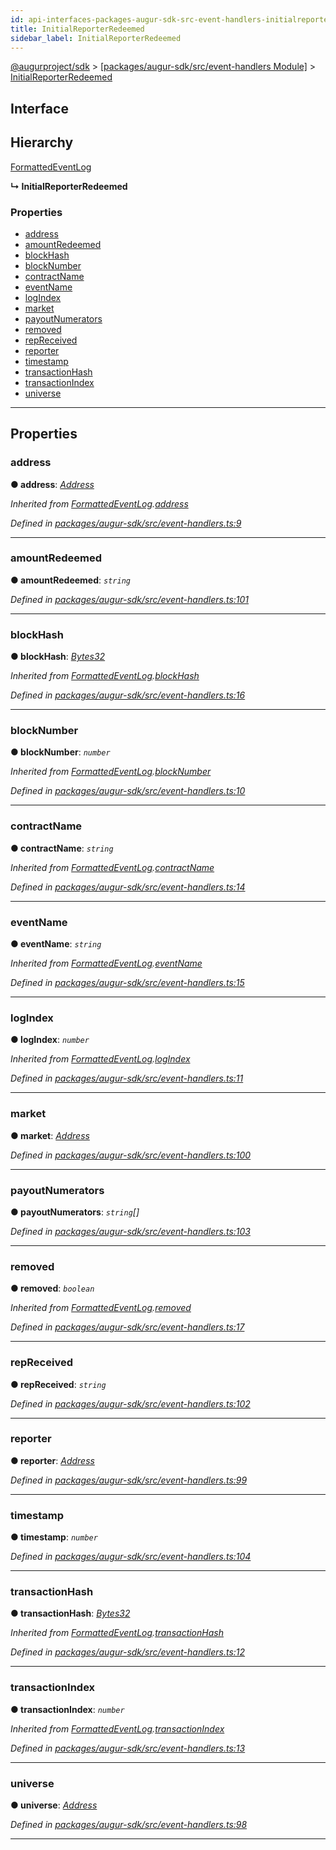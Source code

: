 ```yaml
---
id: api-interfaces-packages-augur-sdk-src-event-handlers-initialreporterredeemed
title: InitialReporterRedeemed
sidebar_label: InitialReporterRedeemed
---
```


[@augurproject/sdk](api-readme.md) > [[packages/augur-sdk/src/event-handlers Module]](api-modules-packages-augur-sdk-src-event-handlers-module.md) > [InitialReporterRedeemed](api-interfaces-packages-augur-sdk-src-event-handlers-initialreporterredeemed.md)

## Interface

## Hierarchy

 [FormattedEventLog](api-interfaces-packages-augur-sdk-src-event-handlers-formattedeventlog.md)

**↳ InitialReporterRedeemed**

### Properties

* [address](api-interfaces-packages-augur-sdk-src-event-handlers-initialreporterredeemed.md#address)
* [amountRedeemed](api-interfaces-packages-augur-sdk-src-event-handlers-initialreporterredeemed.md#amountredeemed)
* [blockHash](api-interfaces-packages-augur-sdk-src-event-handlers-initialreporterredeemed.md#blockhash)
* [blockNumber](api-interfaces-packages-augur-sdk-src-event-handlers-initialreporterredeemed.md#blocknumber)
* [contractName](api-interfaces-packages-augur-sdk-src-event-handlers-initialreporterredeemed.md#contractname)
* [eventName](api-interfaces-packages-augur-sdk-src-event-handlers-initialreporterredeemed.md#eventname)
* [logIndex](api-interfaces-packages-augur-sdk-src-event-handlers-initialreporterredeemed.md#logindex)
* [market](api-interfaces-packages-augur-sdk-src-event-handlers-initialreporterredeemed.md#market)
* [payoutNumerators](api-interfaces-packages-augur-sdk-src-event-handlers-initialreporterredeemed.md#payoutnumerators)
* [removed](api-interfaces-packages-augur-sdk-src-event-handlers-initialreporterredeemed.md#removed)
* [repReceived](api-interfaces-packages-augur-sdk-src-event-handlers-initialreporterredeemed.md#repreceived)
* [reporter](api-interfaces-packages-augur-sdk-src-event-handlers-initialreporterredeemed.md#reporter)
* [timestamp](api-interfaces-packages-augur-sdk-src-event-handlers-initialreporterredeemed.md#timestamp)
* [transactionHash](api-interfaces-packages-augur-sdk-src-event-handlers-initialreporterredeemed.md#transactionhash)
* [transactionIndex](api-interfaces-packages-augur-sdk-src-event-handlers-initialreporterredeemed.md#transactionindex)
* [universe](api-interfaces-packages-augur-sdk-src-event-handlers-initialreporterredeemed.md#universe)

---

## Properties

<a id="address"></a>

###  address

**● address**: *[Address](api-modules-packages-augur-sdk-src-event-handlers-module.md#address)*

*Inherited from [FormattedEventLog](api-interfaces-packages-augur-sdk-src-event-handlers-formattedeventlog.md).[address](api-interfaces-packages-augur-sdk-src-event-handlers-formattedeventlog.md#address)*

*Defined in [packages/augur-sdk/src/event-handlers.ts:9](https://github.com/AugurProject/augur/blob/bae2172ca0/packages/augur-sdk/src/event-handlers.ts#L9)*

___
<a id="amountredeemed"></a>

###  amountRedeemed

**● amountRedeemed**: *`string`*

*Defined in [packages/augur-sdk/src/event-handlers.ts:101](https://github.com/AugurProject/augur/blob/bae2172ca0/packages/augur-sdk/src/event-handlers.ts#L101)*

___
<a id="blockhash"></a>

###  blockHash

**● blockHash**: *[Bytes32](api-modules-packages-augur-sdk-src-event-handlers-module.md#bytes32)*

*Inherited from [FormattedEventLog](api-interfaces-packages-augur-sdk-src-event-handlers-formattedeventlog.md).[blockHash](api-interfaces-packages-augur-sdk-src-event-handlers-formattedeventlog.md#blockhash)*

*Defined in [packages/augur-sdk/src/event-handlers.ts:16](https://github.com/AugurProject/augur/blob/bae2172ca0/packages/augur-sdk/src/event-handlers.ts#L16)*

___
<a id="blocknumber"></a>

###  blockNumber

**● blockNumber**: *`number`*

*Inherited from [FormattedEventLog](api-interfaces-packages-augur-sdk-src-event-handlers-formattedeventlog.md).[blockNumber](api-interfaces-packages-augur-sdk-src-event-handlers-formattedeventlog.md#blocknumber)*

*Defined in [packages/augur-sdk/src/event-handlers.ts:10](https://github.com/AugurProject/augur/blob/bae2172ca0/packages/augur-sdk/src/event-handlers.ts#L10)*

___
<a id="contractname"></a>

###  contractName

**● contractName**: *`string`*

*Inherited from [FormattedEventLog](api-interfaces-packages-augur-sdk-src-event-handlers-formattedeventlog.md).[contractName](api-interfaces-packages-augur-sdk-src-event-handlers-formattedeventlog.md#contractname)*

*Defined in [packages/augur-sdk/src/event-handlers.ts:14](https://github.com/AugurProject/augur/blob/bae2172ca0/packages/augur-sdk/src/event-handlers.ts#L14)*

___
<a id="eventname"></a>

###  eventName

**● eventName**: *`string`*

*Inherited from [FormattedEventLog](api-interfaces-packages-augur-sdk-src-event-handlers-formattedeventlog.md).[eventName](api-interfaces-packages-augur-sdk-src-event-handlers-formattedeventlog.md#eventname)*

*Defined in [packages/augur-sdk/src/event-handlers.ts:15](https://github.com/AugurProject/augur/blob/bae2172ca0/packages/augur-sdk/src/event-handlers.ts#L15)*

___
<a id="logindex"></a>

###  logIndex

**● logIndex**: *`number`*

*Inherited from [FormattedEventLog](api-interfaces-packages-augur-sdk-src-event-handlers-formattedeventlog.md).[logIndex](api-interfaces-packages-augur-sdk-src-event-handlers-formattedeventlog.md#logindex)*

*Defined in [packages/augur-sdk/src/event-handlers.ts:11](https://github.com/AugurProject/augur/blob/bae2172ca0/packages/augur-sdk/src/event-handlers.ts#L11)*

___
<a id="market"></a>

###  market

**● market**: *[Address](api-modules-packages-augur-sdk-src-event-handlers-module.md#address)*

*Defined in [packages/augur-sdk/src/event-handlers.ts:100](https://github.com/AugurProject/augur/blob/bae2172ca0/packages/augur-sdk/src/event-handlers.ts#L100)*

___
<a id="payoutnumerators"></a>

###  payoutNumerators

**● payoutNumerators**: *`string`[]*

*Defined in [packages/augur-sdk/src/event-handlers.ts:103](https://github.com/AugurProject/augur/blob/bae2172ca0/packages/augur-sdk/src/event-handlers.ts#L103)*

___
<a id="removed"></a>

###  removed

**● removed**: *`boolean`*

*Inherited from [FormattedEventLog](api-interfaces-packages-augur-sdk-src-event-handlers-formattedeventlog.md).[removed](api-interfaces-packages-augur-sdk-src-event-handlers-formattedeventlog.md#removed)*

*Defined in [packages/augur-sdk/src/event-handlers.ts:17](https://github.com/AugurProject/augur/blob/bae2172ca0/packages/augur-sdk/src/event-handlers.ts#L17)*

___
<a id="repreceived"></a>

###  repReceived

**● repReceived**: *`string`*

*Defined in [packages/augur-sdk/src/event-handlers.ts:102](https://github.com/AugurProject/augur/blob/bae2172ca0/packages/augur-sdk/src/event-handlers.ts#L102)*

___
<a id="reporter"></a>

###  reporter

**● reporter**: *[Address](api-modules-packages-augur-sdk-src-event-handlers-module.md#address)*

*Defined in [packages/augur-sdk/src/event-handlers.ts:99](https://github.com/AugurProject/augur/blob/bae2172ca0/packages/augur-sdk/src/event-handlers.ts#L99)*

___
<a id="timestamp"></a>

###  timestamp

**● timestamp**: *`number`*

*Defined in [packages/augur-sdk/src/event-handlers.ts:104](https://github.com/AugurProject/augur/blob/bae2172ca0/packages/augur-sdk/src/event-handlers.ts#L104)*

___
<a id="transactionhash"></a>

###  transactionHash

**● transactionHash**: *[Bytes32](api-modules-packages-augur-sdk-src-event-handlers-module.md#bytes32)*

*Inherited from [FormattedEventLog](api-interfaces-packages-augur-sdk-src-event-handlers-formattedeventlog.md).[transactionHash](api-interfaces-packages-augur-sdk-src-event-handlers-formattedeventlog.md#transactionhash)*

*Defined in [packages/augur-sdk/src/event-handlers.ts:12](https://github.com/AugurProject/augur/blob/bae2172ca0/packages/augur-sdk/src/event-handlers.ts#L12)*

___
<a id="transactionindex"></a>

###  transactionIndex

**● transactionIndex**: *`number`*

*Inherited from [FormattedEventLog](api-interfaces-packages-augur-sdk-src-event-handlers-formattedeventlog.md).[transactionIndex](api-interfaces-packages-augur-sdk-src-event-handlers-formattedeventlog.md#transactionindex)*

*Defined in [packages/augur-sdk/src/event-handlers.ts:13](https://github.com/AugurProject/augur/blob/bae2172ca0/packages/augur-sdk/src/event-handlers.ts#L13)*

___
<a id="universe"></a>

###  universe

**● universe**: *[Address](api-modules-packages-augur-sdk-src-event-handlers-module.md#address)*

*Defined in [packages/augur-sdk/src/event-handlers.ts:98](https://github.com/AugurProject/augur/blob/bae2172ca0/packages/augur-sdk/src/event-handlers.ts#L98)*

___

